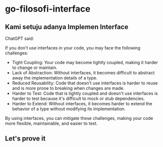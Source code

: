 # go-filosofi-interface
## Kami setuju adanya Implemen Interface


ChatGPT said:  

If you don't use interfaces in your code, you may face the following challenges:
- Tight Coupling: Your code may become tightly coupled, making it harder to change or maintain.
- Lack of Abstraction: Without interfaces, it becomes difficult to abstract away the implementation details of a type.
- Reduced Reusability: Code that doesn't use interfaces is harder to reuse and is more prone to breaking when changes are made.
- Harder to Test: Code that is tightly coupled and doesn't use interfaces is harder to test because it's difficult to mock or stub dependencies.
- Harder to Extend: Without interfaces, it becomes harder to extend the behavior of a type without modifying its implementation.

By using interfaces, you can mitigate these challenges, making your code more flexible, maintainable, and easier to test.

## Let's prove it
